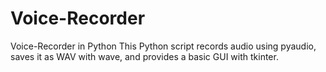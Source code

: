 # Voice-Recorder
Voice-Recorder in Python
This Python script records audio using pyaudio, saves it as WAV with wave, and provides a basic GUI with tkinter.
